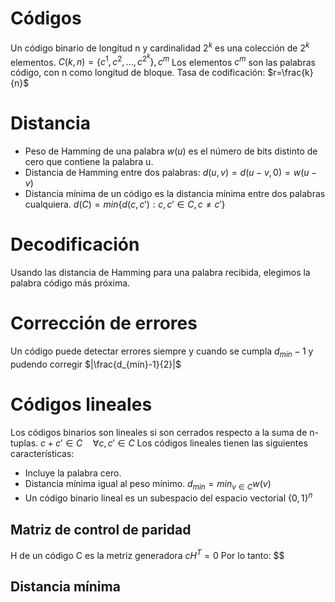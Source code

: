 # Códigos
Un código binario de longitud n y cardinalidad $2^k$ es una colección de $2^{k}$ elementos.
$C(k,n)=\{c^{1},c^{2},...,c^{2^{k}}\},c^{m}$
Los elementos $c^{m}$ son las palabras código, con n como longitud de bloque.
Tasa de codificación: $r=\frac{k}{n}$
# Distancia
- Peso de Hamming de una palabra $w(u)$ es el número de bits distinto de cero que contiene la palabra u.
- Distancia de Hamming entre dos palabras:
	$d(u,v)=d(u-v,0)=w(u-v)$
- Distancia mínima de un código es la distancia mínima entre dos palabras cualquiera.
	$d(C)=min\{d(c,c'):c,c'\in C,c\neq c'\}$
# Decodificación
Usando las distancia de Hamming para una palabra recibida, elegimos la palabra código más próxima.
# Corrección de errores
Un código puede detectar errores siempre y cuando se cumpla $d_{mín}-1$ y pudendo corregir $|\frac{d_{mín}-1}{2}|$
# Códigos lineales
Los códigos binarios son lineales si son cerrados respecto a la suma de n-tuplas.
$c+c'\in C\quad\forall c,c'\in C$
Los códigos lineales tienen las siguientes características:
- Incluye la palabra cero.
- Distancia mínima igual al peso mínimo.
	$d_{min}=min_{v\in C}w(v)$
- Un código binario lineal es un subespacio del espacio vectorial $\{0,1\}^{n}$
## Matriz de control de paridad
H de un código C es la metriz generadora
$cH^{T}=0$
Por lo tanto:
$$
## Distancia mínima

